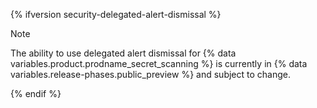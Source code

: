 {% ifversion security-delegated-alert-dismissal %}

> [!NOTE]
> The ability to use delegated alert dismissal for {% data variables.product.prodname_secret_scanning %} is currently in {% data variables.release-phases.public_preview %} and subject to change.

{% endif %}
